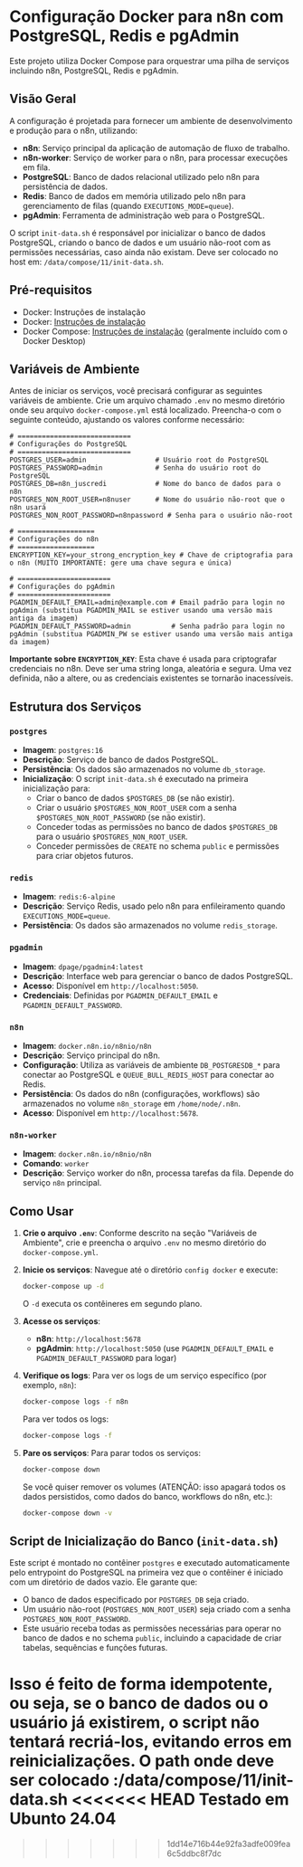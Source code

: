 # Configuração Docker para n8n com PostgreSQL, Redis e pgAdmin

Este projeto utiliza Docker Compose para orquestrar uma pilha de serviços incluindo n8n, PostgreSQL, Redis e pgAdmin.

## Visão Geral

A configuração é projetada para fornecer um ambiente de desenvolvimento e produção para o n8n, utilizando:

- **n8n**: Serviço principal da aplicação de automação de fluxo de trabalho.
- **n8n-worker**: Serviço de worker para o n8n, para processar execuções em fila.
- **PostgreSQL**: Banco de dados relacional utilizado pelo n8n para persistência de dados.
- **Redis**: Banco de dados em memória utilizado pelo n8n para gerenciamento de filas (quando `EXECUTIONS_MODE=queue`).
- **pgAdmin**: Ferramenta de administração web para o PostgreSQL.

O script `init-data.sh` é responsável por inicializar o banco de dados PostgreSQL, criando o banco de dados e um usuário não-root com as permissões necessárias, caso ainda não existam. Deve ser colocado no host em: `/data/compose/11/init-data.sh`.

## Pré-requisitos

- Docker: Instruções de instalação
- Docker: [Instruções de instalação](https://docs.docker.com/engine/install/)
- Docker Compose: [Instruções de instalação](https://docs.docker.com/compose/install/) (geralmente incluído com o Docker Desktop)

## Variáveis de Ambiente

Antes de iniciar os serviços, você precisará configurar as seguintes variáveis de ambiente.
Crie um arquivo chamado `.env` no mesmo diretório onde seu arquivo `docker-compose.yml` está localizado.
Preencha-o com o seguinte conteúdo, ajustando os valores conforme necessário:

```env
# ============================
# Configurações do PostgreSQL
# ============================
POSTGRES_USER=admin                 # Usuário root do PostgreSQL
POSTGRES_PASSWORD=admin             # Senha do usuário root do PostgreSQL
POSTGRES_DB=n8n_juscredi            # Nome do banco de dados para o n8n
POSTGRES_NON_ROOT_USER=n8nuser      # Nome do usuário não-root que o n8n usará
POSTGRES_NON_ROOT_PASSWORD=n8npassword # Senha para o usuário não-root

# ===================
# Configurações do n8n
# ===================
ENCRYPTION_KEY=your_strong_encryption_key # Chave de criptografia para o n8n (MUITO IMPORTANTE: gere uma chave segura e única)

# =======================
# Configurações do pgAdmin
# =======================
PGADMIN_DEFAULT_EMAIL=admin@example.com # Email padrão para login no pgAdmin (substitua PGADMIN_MAIL se estiver usando uma versão mais antiga da imagem)
PGADMIN_DEFAULT_PASSWORD=admin          # Senha padrão para login no pgAdmin (substitua PGADMIN_PW se estiver usando uma versão mais antiga da imagem)
```

**Importante sobre `ENCRYPTION_KEY`**: Esta chave é usada para criptografar credenciais no n8n. Deve ser uma string longa, aleatória e segura. Uma vez definida, não a altere, ou as credenciais existentes se tornarão inacessíveis.

## Estrutura dos Serviços

### `postgres`

- **Imagem**: `postgres:16`
- **Descrição**: Serviço de banco de dados PostgreSQL.
- **Persistência**: Os dados são armazenados no volume `db_storage`.
- **Inicialização**: O script `init-data.sh` é executado na primeira inicialização para:
  - Criar o banco de dados `$POSTGRES_DB` (se não existir).
  - Criar o usuário `$POSTGRES_NON_ROOT_USER` com a senha `$POSTGRES_NON_ROOT_PASSWORD` (se não existir).
  - Conceder todas as permissões no banco de dados `$POSTGRES_DB` para o usuário `$POSTGRES_NON_ROOT_USER`.
  - Conceder permissões de `CREATE` no schema `public` e permissões para criar objetos futuros.

### `redis`

- **Imagem**: `redis:6-alpine`
- **Descrição**: Serviço Redis, usado pelo n8n para enfileiramento quando `EXECUTIONS_MODE=queue`.
- **Persistência**: Os dados são armazenados no volume `redis_storage`.

### `pgadmin`

- **Imagem**: `dpage/pgadmin4:latest`
- **Descrição**: Interface web para gerenciar o banco de dados PostgreSQL.
- **Acesso**: Disponível em `http://localhost:5050`.
- **Credenciais**: Definidas por `PGADMIN_DEFAULT_EMAIL` e `PGADMIN_DEFAULT_PASSWORD`.

### `n8n`

- **Imagem**: `docker.n8n.io/n8nio/n8n`
- **Descrição**: Serviço principal do n8n.
- **Configuração**: Utiliza as variáveis de ambiente `DB_POSTGRESDB_*` para conectar ao PostgreSQL e `QUEUE_BULL_REDIS_HOST` para conectar ao Redis.
- **Persistência**: Os dados do n8n (configurações, workflows) são armazenados no volume `n8n_storage` em `/home/node/.n8n`.
- **Acesso**: Disponível em `http://localhost:5678`.

### `n8n-worker`

- **Imagem**: `docker.n8n.io/n8nio/n8n`
- **Comando**: `worker`
- **Descrição**: Serviço worker do n8n, processa tarefas da fila. Depende do serviço `n8n` principal.

## Como Usar

1. **Crie o arquivo `.env`**: Conforme descrito na seção "Variáveis de Ambiente", crie e preencha o arquivo `.env` no mesmo diretório do `docker-compose.yml`.

2. **Inicie os serviços**:
    Navegue até o diretório `config docker` e execute:

    ```bash
    docker-compose up -d
    ```

    O `-d` executa os contêineres em segundo plano.

3. **Acesse os serviços**:
    - **n8n**: `http://localhost:5678`
    - **pgAdmin**: `http://localhost:5050` (use `PGADMIN_DEFAULT_EMAIL` e `PGADMIN_DEFAULT_PASSWORD` para logar)

4. **Verifique os logs**:
    Para ver os logs de um serviço específico (por exemplo, `n8n`):

    ```bash
    docker-compose logs -f n8n
    ```

    Para ver todos os logs:

    ```bash
    docker-compose logs -f
    ```

5. **Pare os serviços**:
    Para parar todos os serviços:

    ```bash
    docker-compose down
    ```

    Se você quiser remover os volumes (ATENÇÃO: isso apagará todos os dados persistidos, como dados do banco, workflows do n8n, etc.):

    ```bash
    docker-compose down -v
    ```

## Script de Inicialização do Banco (`init-data.sh`)

Este script é montado no contêiner `postgres` e executado automaticamente pelo entrypoint do PostgreSQL na primeira vez que o contêiner é iniciado com um diretório de dados vazio. Ele garante que:

- O banco de dados especificado por `POSTGRES_DB` seja criado.
- Um usuário não-root (`POSTGRES_NON_ROOT_USER`) seja criado com a senha `POSTGRES_NON_ROOT_PASSWORD`.
- Este usuário receba todas as permissões necessárias para operar no banco de dados e no schema `public`, incluindo a capacidade de criar tabelas, sequências e funções futuras.

Isso é feito de forma idempotente, ou seja, se o banco de dados ou o usuário já existirem, o script não tentará recriá-los, evitando erros em reinicializações.
O path onde deve ser colocado :/data/compose/11/init-data.sh
<<<<<<< HEAD
Testado em Ubunto 24.04
=======
>>>>>>> 1dd14e716b44e92fa3adfe009fea6c5ddbc8f7dc
